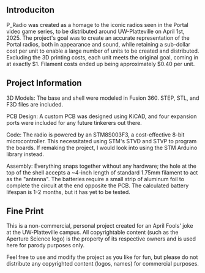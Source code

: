 ## Introduciton

P_Radio was created as a homage to the iconic radios seen in the Portal video game series, to be distributed around UW-Platteville on April 1st, 2025.
The project's goal was to create an accurate representation of the Portal radios, both in appearance and sound, while retaining a sub-dollar cost per unit to enable a large number of units to be created and distributed.
Excluding the 3D printing costs, each unit meets the original goal, coming in at exactly $1. Filament costs ended up being approximately $0.40 per unit.

## Project Information

 3D Models: The base and shell were modeled in Fusion 360. STEP, STL, and F3D files are included.
 
 PCB Design: A custom PCB was designed using KiCAD, and four expansion ports were included for any future tinkerers out there.
 
 Code: The radio is powered by an STM8S003F3, a cost-effective 8-bit microcontroller. This necessitated using STM's STVD and STVP to program the boards. If remaking the project, I would look into using the STM Arduino library instead.

 Assembly: Everything snaps together without any hardware; the hole at the top of the shell accepts a ~4-inch length of standard 1.75mm filament to act as the "antenna". The batteries require a small strip of aluminum foil to complete the circuit at the end opposite the PCB. The calculated battery lifespan is 1-2 months, but it has yet to be tested.

## Fine Print

This is a non-commercial, personal project created for an April Fools' joke at the UW-Platteville campus. All copyrightable content (such as the Aperture Science logo) is the property of its respective owners and is used here for parody purposes only.

Feel free to use and modify the project as you like for fun, but please do not distribute any copyrighted content (logos, names) for commercial purposes.
